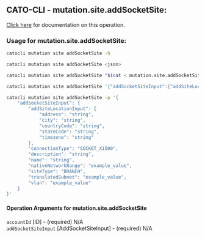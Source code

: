 
## CATO-CLI - mutation.site.addSocketSite:
[Click here](https://api.catonetworks.com/documentation/#mutation-mutation.site.addSocketSite) for documentation on this operation.

### Usage for mutation.site.addSocketSite:

```bash
catocli mutation site addSocketSite -h

catocli mutation site addSocketSite <json>

catocli mutation site addSocketSite "$(cat < mutation.site.addSocketSite.json)"

catocli mutation site addSocketSite '{"addSocketSiteInput":{"addSiteLocationInput":{"address":"string","city":"string","countryCode":"string","stateCode":"string","timezone":"string"},"connectionType":"SOCKET_X1500","description":"string","name":"string","nativeNetworkRange":"example_value","siteType":"BRANCH","translatedSubnet":"example_value","vlan":"example_value"}}'

catocli mutation site addSocketSite -p '{
    "addSocketSiteInput": {
        "addSiteLocationInput": {
            "address": "string",
            "city": "string",
            "countryCode": "string",
            "stateCode": "string",
            "timezone": "string"
        },
        "connectionType": "SOCKET_X1500",
        "description": "string",
        "name": "string",
        "nativeNetworkRange": "example_value",
        "siteType": "BRANCH",
        "translatedSubnet": "example_value",
        "vlan": "example_value"
    }
}'
```

#### Operation Arguments for mutation.site.addSocketSite ####

`accountId` [ID] - (required) N/A    
`addSocketSiteInput` [AddSocketSiteInput] - (required) N/A    
